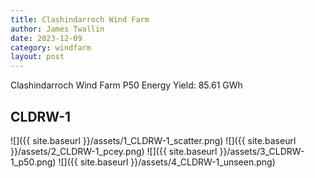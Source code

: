 ```yaml
---
title: Clashindarroch Wind Farm
author: James Twallin
date: 2023-12-09
category: windfarm
layout: post
---
```

Clashindarroch Wind Farm P50 Energy Yield: 85.61 GWh

CLDRW-1
-------------
![]({{ site.baseurl }}/assets/1_CLDRW-1_scatter.png)
![]({{ site.baseurl }}/assets/2_CLDRW-1_pcey.png)
![]({{ site.baseurl }}/assets/3_CLDRW-1_p50.png)
![]({{ site.baseurl }}/assets/4_CLDRW-1_unseen.png)

